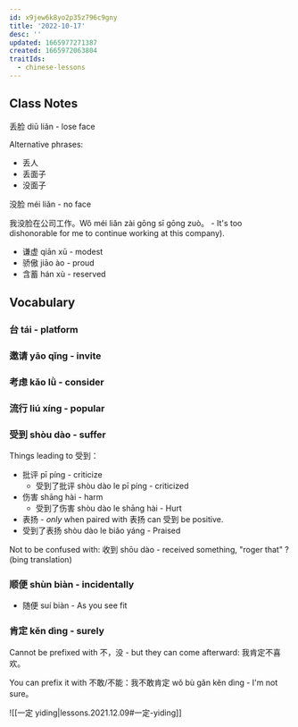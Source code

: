 ```yaml
---
id: x9jew6k8yo2p35z796c9gny
title: '2022-10-17'
desc: ''
updated: 1665977271387
created: 1665972063804
traitIds:
  - chinese-lessons
---
```


## Class Notes

丢脸 diū liǎn - lose face

Alternative phrases:
- 丢人
- 丢面子
- 没面子

没脸 méi liǎn - no face

我没脸在公司工作。Wǒ méi liǎn zài gōng sī gōng zuò。 - It's too dishonorable for me to continue working at this company).

- 谦虚 qiān xū - modest
- 骄傲 jiāo ào - proud
- 含蓄 hán xù - reserved

## Vocabulary

### 台 tái - platform

### 邀请 yāo qǐng - invite

### 考虑 kǎo lǜ - consider

### 流行 liú xíng - popular

### 受到 shòu dào - suffer

Things leading to 受到：
- 批评 pī píng - criticize
    - 受到了批评 shòu dào le pī píng - criticized
- 伤害 shāng hài - harm
    - 受到了伤害 shòu dào le shāng hài - Hurt
- 表扬 - _only_ when paired with 表扬 can 受到 be positive.
- 受到了表扬 shòu dào le biǎo yáng - Praised

Not to be confused with: 
收到 shōu dào - received something, "roger that" ? (bing translation)

### 顺便 shùn biàn - incidentally

- 随便 suí biàn - As you see fit

### 肯定 kěn dìng - surely

Cannot be prefixed with 不，没 - but they can come afterward: 我肯定不喜欢。

You can prefix it with 不敢/不能：我不敢肯定 wǒ bù gǎn kěn dìng - I'm not sure。

![[一定 yiding|lessons.2021.12.09#一定-yiding]]